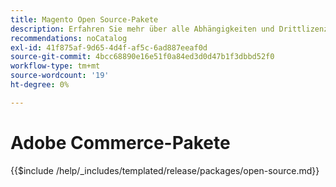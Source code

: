 ```yaml
---
title: Magento Open Source-Pakete
description: Erfahren Sie mehr über alle Abhängigkeiten und Drittlizenzen, die in Magento Open Source verwendet werden.
recommendations: noCatalog
exl-id: 41f875af-9d65-4d4f-af5c-6ad887eeaf0d
source-git-commit: 4bcc68890e16e51f0a84ed3d0d47b1f3dbbd52f0
workflow-type: tm+mt
source-wordcount: '19'
ht-degree: 0%

---
```


# Adobe Commerce-Pakete

{{$include /help/_includes/templated/release/packages/open-source.md}}
